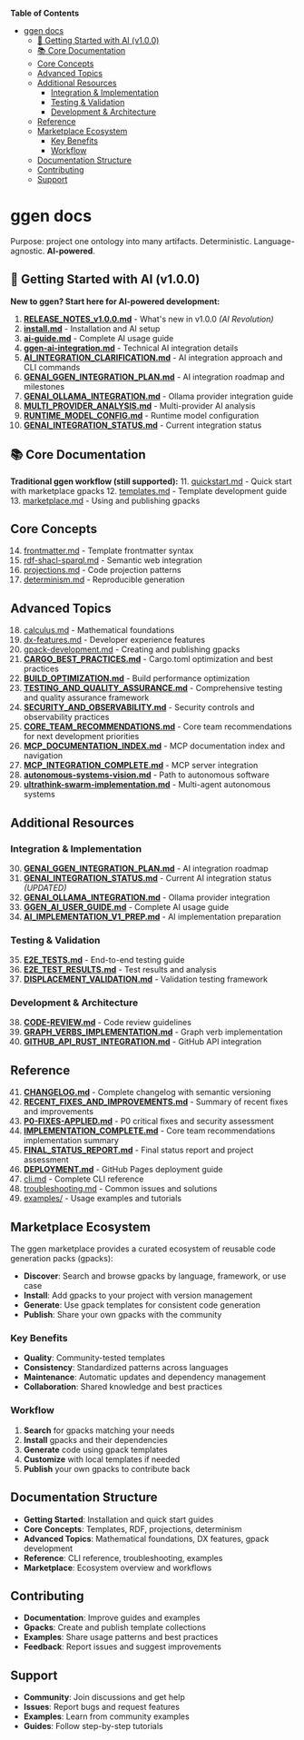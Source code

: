 <!-- START doctoc generated TOC please keep comment here to allow auto update -->
<!-- DON'T EDIT THIS SECTION, INSTEAD RE-RUN doctoc TO UPDATE -->
**Table of Contents**

- [ggen docs](#ggen-docs)
  - [🚀 Getting Started with AI (v1.0.0)](#-getting-started-with-ai-v100)
  - [📚 Core Documentation](#-core-documentation)
  - [Core Concepts](#core-concepts)
  - [Advanced Topics](#advanced-topics)
  - [Additional Resources](#additional-resources)
    - [Integration & Implementation](#integration--implementation)
    - [Testing & Validation](#testing--validation)
    - [Development & Architecture](#development--architecture)
  - [Reference](#reference)
  - [Marketplace Ecosystem](#marketplace-ecosystem)
    - [Key Benefits](#key-benefits)
    - [Workflow](#workflow)
  - [Documentation Structure](#documentation-structure)
  - [Contributing](#contributing)
  - [Support](#support)

<!-- END doctoc generated TOC please keep comment here to allow auto update -->

# ggen docs

Purpose: project one ontology into many artifacts. Deterministic. Language-agnostic. **AI-powered**.

## 🚀 Getting Started with AI (v1.0.0)

**New to ggen? Start here for AI-powered development:**

1. **[RELEASE_NOTES_v1.0.0.md](RELEASE_NOTES_v1.0.0.md)** - What's new in v1.0.0 *(AI Revolution)*
2. **[install.md](install.md)** - Installation and AI setup
3. **[ai-guide.md](ai-guide.md)** - Complete AI usage guide
4. **[ggen-ai-integration.md](ggen-ai-integration.md)** - Technical AI integration details
5. **[AI_INTEGRATION_CLARIFICATION.md](AI_INTEGRATION_CLARIFICATION.md)** - AI integration approach and CLI commands
6. **[GENAI_GGEN_INTEGRATION_PLAN.md](GENAI_GGEN_INTEGRATION_PLAN.md)** - AI integration roadmap and milestones
7. **[GENAI_OLLAMA_INTEGRATION.md](GENAI_OLLAMA_INTEGRATION.md)** - Ollama provider integration guide
8. **[MULTI_PROVIDER_ANALYSIS.md](MULTI_PROVIDER_ANALYSIS.md)** - Multi-provider AI analysis
9. **[RUNTIME_MODEL_CONFIG.md](RUNTIME_MODEL_CONFIG.md)** - Runtime model configuration
10. **[GENAI_INTEGRATION_STATUS.md](GENAI_INTEGRATION_STATUS.md)** - Current integration status

## 📚 Core Documentation

**Traditional ggen workflow (still supported):**
11. [quickstart.md](quickstart.md) - Quick start with marketplace gpacks
12. [templates.md](templates.md) - Template development guide
13. [marketplace.md](marketplace.md) - Using and publishing gpacks

## Core Concepts

14. [frontmatter.md](frontmatter.md) - Template frontmatter syntax
15. [rdf-shacl-sparql.md](rdf-shacl-sparql.md) - Semantic web integration
16. [projections.md](projections.md) - Code projection patterns
17. [determinism.md](determinism.md) - Reproducible generation

## Advanced Topics

18. [calculus.md](calculus.md) - Mathematical foundations
19. [dx-features.md](dx-features.md) - Developer experience features
20. [gpack-development.md](gpack-development.md) - Creating and publishing gpacks
21. **[CARGO_BEST_PRACTICES.md](CARGO_BEST_PRACTICES.md)** - Cargo.toml optimization and best practices
22. **[BUILD_OPTIMIZATION.md](BUILD_OPTIMIZATION.md)** - Build performance optimization
23. **[TESTING_AND_QUALITY_ASSURANCE.md](TESTING_AND_QUALITY_ASSURANCE.md)** - Comprehensive testing and quality assurance framework
24. **[SECURITY_AND_OBSERVABILITY.md](SECURITY_AND_OBSERVABILITY.md)** - Security controls and observability practices
25. **[CORE_TEAM_RECOMMENDATIONS.md](CORE_TEAM_RECOMMENDATIONS.md)** - Core team recommendations for next development priorities
26. **[MCP_DOCUMENTATION_INDEX.md](MCP_DOCUMENTATION_INDEX.md)** - MCP documentation index and navigation
27. **[MCP_INTEGRATION_COMPLETE.md](MCP_INTEGRATION_COMPLETE.md)** - MCP server integration
28. **[autonomous-systems-vision.md](autonomous-systems-vision.md)** - Path to autonomous software
29. **[ultrathink-swarm-implementation.md](ultrathink-swarm-implementation.md)** - Multi-agent autonomous systems

## Additional Resources

### Integration & Implementation
30. **[GENAI_GGEN_INTEGRATION_PLAN.md](GENAI_GGEN_INTEGRATION_PLAN.md)** - AI integration roadmap
31. **[GENAI_INTEGRATION_STATUS.md](GENAI_INTEGRATION_STATUS.md)** - Current AI integration status *(UPDATED)*
32. **[GENAI_OLLAMA_INTEGRATION.md](GENAI_OLLAMA_INTEGRATION.md)** - Ollama provider integration
33. **[GGEN_AI_USER_GUIDE.md](GGEN_AI_USER_GUIDE.md)** - Complete AI usage guide
34. **[AI_IMPLEMENTATION_V1_PREP.md](AI_IMPLEMENTATION_V1_PREP.md)** - AI implementation preparation

### Testing & Validation
35. **[E2E_TESTS.md](E2E_TESTS.md)** - End-to-end testing guide
36. **[E2E_TEST_RESULTS.md](E2E_TEST_RESULTS.md)** - Test results and analysis
37. **[DISPLACEMENT_VALIDATION.md](DISPLACEMENT_VALIDATION.md)** - Validation testing framework

### Development & Architecture
38. **[CODE-REVIEW.md](CODE-REVIEW.md)** - Code review guidelines
39. **[GRAPH_VERBS_IMPLEMENTATION.md](GRAPH_VERBS_IMPLEMENTATION.md)** - Graph verb implementation
40. **[GITHUB_API_RUST_INTEGRATION.md](GITHUB_API_RUST_INTEGRATION.md)** - GitHub API integration

## Reference

41. **[CHANGELOG.md](CHANGELOG.md)** - Complete changelog with semantic versioning
42. **[RECENT_FIXES_AND_IMPROVEMENTS.md](RECENT_FIXES_AND_IMPROVEMENTS.md)** - Summary of recent fixes and improvements
43. **[P0-FIXES-APPLIED.md](P0-FIXES-APPLIED.md)** - P0 critical fixes and security assessment
44. **[IMPLEMENTATION_COMPLETE.md](IMPLEMENTATION_COMPLETE.md)** - Core team recommendations implementation summary
45. **[FINAL_STATUS_REPORT.md](FINAL_STATUS_REPORT.md)** - Final status report and project assessment
46. **[DEPLOYMENT.md](DEPLOYMENT.md)** - GitHub Pages deployment guide
47. [cli.md](cli.md) - Complete CLI reference
48. [troubleshooting.md](troubleshooting.md) - Common issues and solutions
49. [examples/](examples/) - Usage examples and tutorials

## Marketplace Ecosystem

The ggen marketplace provides a curated ecosystem of reusable code generation packs (gpacks):

- **Discover**: Search and browse gpacks by language, framework, or use case
- **Install**: Add gpacks to your project with version management
- **Generate**: Use gpack templates for consistent code generation
- **Publish**: Share your own gpacks with the community

### Key Benefits

- **Quality**: Community-tested templates
- **Consistency**: Standardized patterns across languages
- **Maintenance**: Automatic updates and dependency management
- **Collaboration**: Shared knowledge and best practices

### Workflow

1. **Search** for gpacks matching your needs
2. **Install** gpacks and their dependencies
3. **Generate** code using gpack templates
4. **Customize** with local templates if needed
5. **Publish** your own gpacks to contribute back

## Documentation Structure

- **Getting Started**: Installation and quick start guides
- **Core Concepts**: Templates, RDF, projections, determinism
- **Advanced Topics**: Mathematical foundations, DX features, gpack development
- **Reference**: CLI reference, troubleshooting, examples
- **Marketplace**: Ecosystem overview and workflows

## Contributing

- **Documentation**: Improve guides and examples
- **Gpacks**: Create and publish template collections
- **Examples**: Share usage patterns and best practices
- **Feedback**: Report issues and suggest improvements

## Support

- **Community**: Join discussions and get help
- **Issues**: Report bugs and request features
- **Examples**: Learn from community examples
- **Guides**: Follow step-by-step tutorials

